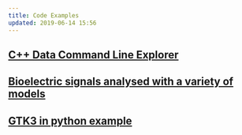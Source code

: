 ```yaml
---
title: Code Examples
updated: 2019-06-14 15:56
---
```


## [C++ Data Command Line Explorer](https://github.com/rmFlynn/cpp_database_example)

## [Bioelectric signals analysed with a variety of models](https://github.com/rmFlynn/cpp_database_example)

## [GTK3 in python example](https://github.com/rmFlynn/contagion_view_gtk)
